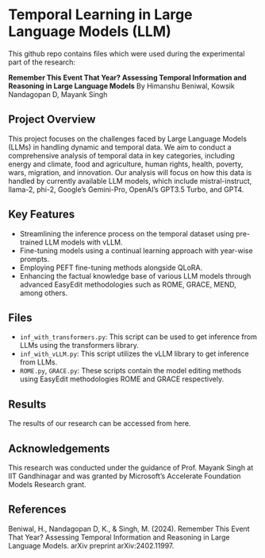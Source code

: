 # Temporal Learning in Large Language Models (LLM)

This github repo contains files which were used during the experimental part of the research:

**Remember This Event That Year? Assessing Temporal Information and Reasoning in Large Language Models**
By Himanshu Beniwal, Kowsik Nandagopan D, Mayank Singh

## Project Overview

This project focuses on the challenges faced by Large Language Models (LLMs) in handling dynamic and temporal data. We aim to conduct a comprehensive analysis of temporal data in key categories, including energy and climate, food and agriculture, human rights, health, poverty, wars, migration, and innovation. Our analysis will focus on how this data is handled by currently available LLM models, which include mistral-instruct, llama-2, phi-2, Google’s Gemini-Pro, OpenAI’s GPT3.5 Turbo, and GPT4.

## Key Features

- Streamlining the inference process on the temporal dataset using pre-trained LLM models with vLLM.
- Fine-tuning models using a continual learning approach with year-wise prompts.
- Employing PEFT fine-tuning methods alongside QLoRA.
- Enhancing the factual knowledge base of various LLM models through advanced EasyEdit methodologies such as ROME, GRACE, MEND, among others.

## Files

- `inf_with_transformers.py`: This script can be used to get inference from LLMs using the transformers library.
- `inf_with_vLLM.py`: This script utilizes the vLLM library to get inference from LLMs.
- `ROME.py`, `GRACE.py`: These scripts contain the model editing methods using EasyEdit methodologies ROME and GRACE respectively.

## Results

The results of our research can be accessed from here.

## Acknowledgements

This research was conducted under the guidance of Prof. Mayank Singh at IIT Gandhinagar and was granted by Microsoft’s Accelerate Foundation Models Research grant.

## References

Beniwal, H., Nandagopan D, K., & Singh, M. (2024). Remember This Event That Year? Assessing Temporal Information and Reasoning in Large Language Models. arXiv preprint arXiv:2402.11997.
